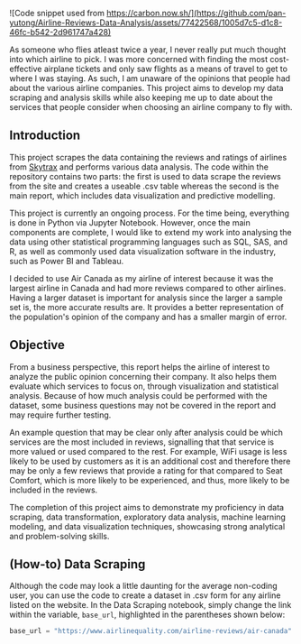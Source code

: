 ![Code snippet used from https://carbon.now.sh/](https://github.com/pan-yutong/Airline-Reviews-Data-Analysis/assets/77422568/1005d7c5-d1c8-46fc-b542-2d961747a428)

As someone who flies atleast twice a year, I never really put much thought into which airline to pick. I was more concerned with finding the most cost-effective airplane tickets and only saw flights as a means of travel to get to where I was staying. 
As such, I am unaware of the opinions that people had about the various airline companies. This project aims to develop my data scraping and analysis skills while also keeping me up to date about the services that people consider when choosing an airline company 
to fly with. 


## Introduction
This project scrapes the data containing the reviews and ratings of airlines from [Skytrax](https://www.airlinequality.com/) and performs various data analysis.
The code within the repository contains two parts: the first is used to data scrape the reviews from the site and creates a useable .csv table whereas the second is the main report, which includes data visualization and predictive modelling. 

This project is currently an ongoing process.
For the time being, everything is done in Python via Jupyter Notebook. However, once the main components are complete, I would like to extend my work into analysing the data using other statistical programming languages such as SQL, SAS, and R, as well as commonly used 
data visualization software in the industry, such as Power BI and Tableau.

I decided to use Air Canada as my airline of interest because it was the largest airline in Canada and had more reviews compared to other airlines. Having a larger dataset is important for analysis since the larger a sample set is, 
the more accurate results are. It provides a better representation of the population's opinion of the company and has a smaller margin of error. 

## Objective
From a business perspective, this report helps the airline of interest to analyze the public opinion concerning their company. It also helps them evaluate which services to focus on, through visualization and statistical analysis. Because of how much analysis
could be performed with the dataset, some business questions may not be covered in the report and may require further testing. 

An example question that may be clear only after analysis could be which services are the most included in reviews, signalling that that service is more valued or used compared to the rest. For example, WiFi usage is less likely to be used by customers as it is an
additional cost and therefore there may be only a few reviews that provide a rating for that compared to Seat Comfort, which is more likely to be experienced, and thus, more likely to be included in the reviews.

The completion of this project aims to demonstrate my proficiency in data scraping, data transformation, exploratory data analysis, machine learning modeling, and data visualization techniques, showcasing strong analytical and problem-solving skills.

## (How-to) Data Scraping
Although the code may look a little daunting for the average non-coding user, you can use the code to create a dataset in .csv form for any airline listed on the website.
In the Data Scraping notebook, simply change the link within the variable, `base_url`, highlighted in the parentheses shown below: 
```python 
base_url = "https://www.airlinequality.com/airline-reviews/air-canada"
```
